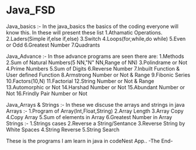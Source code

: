 # Java_FSD
Java_basics :-
In the java_basics the basics of the coding everyone will know this.
In these will present these list
  1.Athamatic Operations.
  2.Laders(Simple if,else if,else)
  3.Switch
  4.Loops(for,while,do while)
  5.Even or Odd
  6.Greatest Number
  7.Quadrants

Java_Advance :-
In thse advance programs are seen there are:
  1.Methods
  2.Sum of Natural Numbers(5 NN,"N" NN,Range of NN)
  3.Polindrame or Not
  4.Prime Numbers
  5.Sum of Digits
  6.Reverse Number
  7.Inbuilt Function & User defined Function
  8.Armstrong Number or Not & Range
  9.Fibonic Series
  10.Factors(10,N)
  11.Factorial
  12.String Number or Not & Range
  13.Automorphic or Not
  14.Harshad Number or Not
  15.Abundant Number or Not
  16.Frindly Pair Number or Not
  
Java_Arrays & Strings :-
In these we discuse the arrays and strings in java
Arrays :-
  1.Program of Array(Int,Float,String)
  2.Array Length
  3.Array Copy
  4.Copy Array
  5.Sum of elements in Array
  6.Greatest Number in Array
Strings :-
  1.Strings cases
  2.Reverse a String/Sentance
  3.Reverse String by White Spaces
  4.String Reverse
  5.String Search

These is the programs I am  learn in java in codeNest App..
        -The End-
